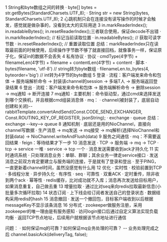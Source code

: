1 String和byte数组之间的转换
    · byte[] bytes = str.getBytes(StandardCharsets.UTF_8);
    · String str = new String(bytes, StandardCharsets.UTF_8);
2 心跳机制只会在连接没有读写操作的时候才会触发，感觉就是做杂事的，没看到太大的实际用途
3 in.markReaderIndex(); in.readableBytes(); in.resetReaderIndex();三者联合使用，保证decode不出错
    · in.markReaderIndex(); // 标记当前读取位置
    · in.readableBytes(); // 获取可读字节数
    · in.resetReaderIndex(); // 重置读取位置
    总结：markReaderIndex只在读取最前面的时候使用，后续操作字节数不够了就直接回档，就像事务一样，保证原子化，保证in的数据不会丢失
4 私有协议
    · 协议
        · cmdType(4字节) + filenameLen(4字节) + filename + contentLen(4字节) + content
    · 脚本
        · bytes(filename, 'utf-8') // string转为byte数组
        · filenameLen.to_bytes(4, byteorder='big') // int转为4字节的byte数组
5 登录
    · 流程：客户端发来命令和包体 -> 服务端解析命令 -> 封装该channel的session -> 多端T人 -> 服务端返回登录结果
6 登出
    · 流程：客户端发来命令和包体 -> 服务端解析命令 -> 删除session -> mq通知 -> 断开连接
7 mq通知
    · 主要机制：命令驱动型，通过cmd来选择发送到哪个交换机，并且根据cmd组装消息体
    · mq：
        · channel(被封装了，底层自动创建和关闭)--rabbitTemplate.convertAndSend(Const.CODE_SEND_EXCHANGER, Const.ROUTING_KEY_OF_REGISTER, jsonString);
        · exchange
        · queue
        总结：exchange --key--> queue
8 通知机制
    · 底层还是用的NioChannel，直接向channel写数据
    · 生产消息 -> mq发送 -> mq接受 -> mq解析(选择NioChannel和封装data) -> NioChannel.writeAndFlush(data)
9 服务之间通信
    · mq：不需要返回结果
    · feign：等待结果才下一步
10 消息发送
    · TCP -> 服务端 -> mq -> TCP
    · tcp -> service    一堆
    · service -> tcp    一个
    · 消息发送需要收到ack才持久化
11 实时通讯系统
    · 只处理消息业务：单聊、群聊；其余业务一律走service接口
    · 发送消息之前双方肯定要建立与服务端的连接，于是就有了登录和登出
    · 至于PING，一直更新着channel时间，虽然没感觉有什么用
12 优化
    · 实时性
        · 校验前置到TCP
        · 多线程分发
        · 异步持久化
    · 有序性
        · seq
    · 可靠性
        · 双重ACK
        · 定时重传，除非收到两个ack
    · 幂等性
        · redis缓存，比对成功就不入库；消息再次发送给目标用户，如果消息重复，自己做去重
13 增量拉取
    · 通过比对seq来向redis拉取最新信息(小批量多次循环拉取)
14 状态订阅
    · 上下线会给订阅者发送自己的登录状态
    · 数据结构采用redis的hash
15 消息撤回
    · 发送一个撤回包，目标客户端收到以后根据messageKey不显示该条消息
16 分布式
    · zookeeper做服务注册，采用zookeeper的唯一理由是有服务感知
    · 访问login接口后通过自定义算法实现负载均衡
    · 返回TCP节点地址，后续用户就根据该节点地址进行通信

问题：
    · 如何保证mq的可靠？如何保证mq业务处理的可靠？ -- 业务处理完成之后 channel.basicAck(deliveryTag, false);





    


    

